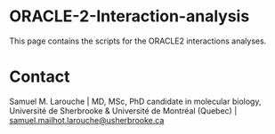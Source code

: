 # ORACLE-2-Interaction-analysis
This page contains the scripts for the ORACLE2 interactions analyses.

# Contact
Samuel M. Larouche | MD, MSc, PhD candidate in molecular biology, Université de Sherbrooke & Université de Montréal (Quebec) | samuel.mailhot.larouche@usherbrooke.ca
